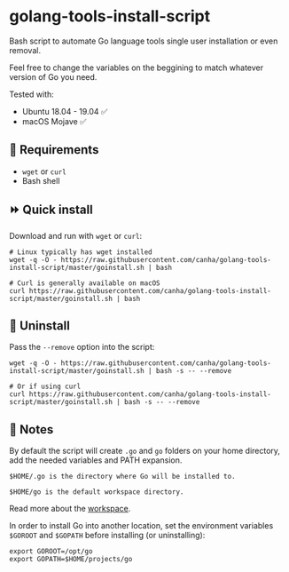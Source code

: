 # golang-tools-install-script

Bash script to automate Go language tools single user installation or even removal.

Feel free to change the variables on the beggining to match whatever version of Go you need.

Tested with:

* Ubuntu 18.04 - 19.04 :white_check_mark:
* macOS Mojave :white_check_mark:

## :hammer: Requirements
* `wget` or `curl`
* Bash shell

##  :fast_forward: Quick install

Download and run with `wget` or `curl`:

```shell
# Linux typically has wget installed
wget -q -O - https://raw.githubusercontent.com/canha/golang-tools-install-script/master/goinstall.sh | bash

# Curl is generally available on macOS
curl https://raw.githubusercontent.com/canha/golang-tools-install-script/master/goinstall.sh | bash
```

##  :no_entry_sign: Uninstall

Pass the `--remove` option into the script:
```shell
wget -q -O - https://raw.githubusercontent.com/canha/golang-tools-install-script/master/goinstall.sh | bash -s -- --remove

# Or if using curl
curl https://raw.githubusercontent.com/canha/golang-tools-install-script/master/goinstall.sh | bash -s -- --remove
```

## :pencil: Notes

By default the script will create `.go` and `go` folders on your home directory, add the needed variables and PATH expansion.

`$HOME/.go is the directory where Go will be installed to.`

`$HOME/go is the default workspace directory.`

Read more about the [workspace](http://golang.org/doc/code.html).

In order to install Go into another location, set the environment variables `$GOROOT` and `$GOPATH` before installing (or uninstalling):
```shell
export GOROOT=/opt/go
export GOPATH=$HOME/projects/go
```
